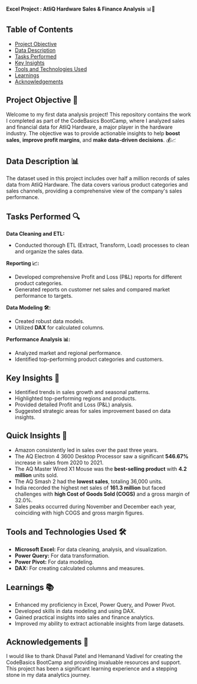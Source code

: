 **Excel Project : AtliQ Hardware Sales & Finance Analysis** 📊💼

## Table of Contents
- [Project Objective](#project-objective)
- [Data Description](#data-description)
- [Tasks Performed](#tasks-performed)
- [Key Insights](#key-insights)
- [Tools and Technologies Used](#tools-and-technologies-used)
- [Learnings](#learnings)
- [Acknowledgements](#acknowledgements)

## Project Objective 🚀
Welcome to my first data analysis project! This repository contains the work I completed as part of the CodeBasics BootCamp, where I analyzed sales and financial data for AtliQ Hardware, a major player in the hardware industry. The objective was to provide actionable insights to help **boost sales**, **improve profit margins**, and **make data-driven decisions**. 💰📈

## Data Description 📊
The dataset used in this project includes over half a million records of sales data from AtliQ Hardware. The data covers various product categories and sales channels, providing a comprehensive view of the company's sales performance.

## Tasks Performed 🔍
**Data Cleaning and ETL:**
- Conducted thorough ETL (Extract, Transform, Load) processes to clean and organize the sales data.

**Reporting 📈:**
- Developed comprehensive Profit and Loss (P&L) reports for different product categories.
- Generated reports on customer net sales and compared market performance to targets.

**Data Modeling 🛠️:**
- Created robust data models.
- Utilized **DAX** for calculated columns.

**Performance Analysis 📊:**
- Analyzed market and regional performance.
- Identified top-performing product categories and customers.

## Key Insights 🔑
- Identified trends in sales growth and seasonal patterns.
- Highlighted top-performing regions and products.
- Provided detailed Profit and Loss (P&L) analysis.
- Suggested strategic areas for sales improvement based on data insights.

## Quick Insights 🚀
- Amazon consistently led in sales over the past three years.
- The AQ Electron 4 3600 Desktop Processor saw a significant **546.67%** increase in sales from 2020 to 2021.
- The AQ Master Wired X1 Mouse was the **best-selling product** with **4.2 million** units sold.
- The AQ Smash 2 had the **lowest sales**, totaling 36,000 units.
- India recorded the highest net sales of **161.3 million** but faced challenges with **high Cost of Goods Sold (COGS)** and a gross margin of 32.0%.
- Sales peaks occurred during November and December each year, coinciding with high COGS and gross margin figures.

## Tools and Technologies Used 🛠️
- **Microsoft Excel:** For data cleaning, analysis, and visualization.
- **Power Query:** For data transformation.
- **Power Pivot:** For data modeling.
- **DAX:** For creating calculated columns and measures.

## Learnings 📚
- Enhanced my proficiency in Excel, Power Query, and Power Pivot.
- Developed skills in data modeling and using DAX.
- Gained practical insights into sales and finance analytics.
- Improved my ability to extract actionable insights from large datasets.


## Acknowledgements 🙏
I would like to thank Dhaval Patel and Hemanand Vadivel for creating the CodeBasics BootCamp and providing invaluable resources and support. This project has been a significant learning experience and a stepping stone in my data analytics journey.
